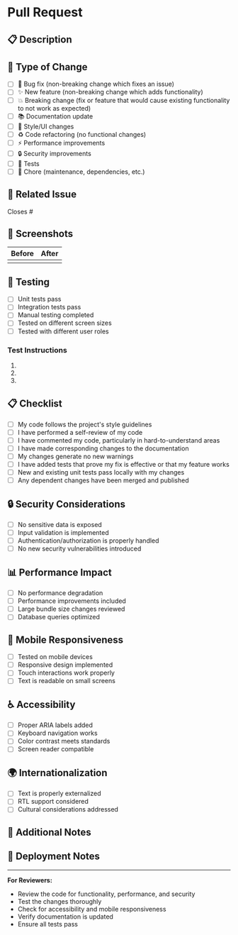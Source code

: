 # Pull Request

## 📋 Description
<!-- Provide a clear and concise description of what this PR does -->

## 🔄 Type of Change
<!-- Mark the relevant option with an "x" -->
- [ ] 🐛 Bug fix (non-breaking change which fixes an issue)
- [ ] ✨ New feature (non-breaking change which adds functionality)
- [ ] 💥 Breaking change (fix or feature that would cause existing functionality to not work as expected)
- [ ] 📚 Documentation update
- [ ] 🎨 Style/UI changes
- [ ] ♻️ Code refactoring (no functional changes)
- [ ] ⚡ Performance improvements
- [ ] 🔒 Security improvements
- [ ] 🧪 Tests
- [ ] 🔧 Chore (maintenance, dependencies, etc.)

## 🎯 Related Issue
<!-- Link to the related issue -->
Closes #<!-- issue number -->

## 📸 Screenshots
<!-- Add screenshots if applicable -->
| Before | After |
|--------|-------|
| <!-- screenshot or N/A --> | <!-- screenshot or N/A --> |

## 🧪 Testing
<!-- Describe the tests you ran to verify your changes -->
- [ ] Unit tests pass
- [ ] Integration tests pass
- [ ] Manual testing completed
- [ ] Tested on different screen sizes
- [ ] Tested with different user roles

### Test Instructions
<!-- Provide step-by-step instructions for testing -->
1. 
2. 
3. 

## 📋 Checklist
<!-- Mark completed items with an "x" -->
- [ ] My code follows the project's style guidelines
- [ ] I have performed a self-review of my code
- [ ] I have commented my code, particularly in hard-to-understand areas
- [ ] I have made corresponding changes to the documentation
- [ ] My changes generate no new warnings
- [ ] I have added tests that prove my fix is effective or that my feature works
- [ ] New and existing unit tests pass locally with my changes
- [ ] Any dependent changes have been merged and published

## 🔒 Security Considerations
<!-- Describe any security implications of your changes -->
- [ ] No sensitive data is exposed
- [ ] Input validation is implemented
- [ ] Authentication/authorization is properly handled
- [ ] No new security vulnerabilities introduced

## 📊 Performance Impact
<!-- Describe any performance implications -->
- [ ] No performance degradation
- [ ] Performance improvements included
- [ ] Large bundle size changes reviewed
- [ ] Database queries optimized

## 📱 Mobile Responsiveness
<!-- For UI changes -->
- [ ] Tested on mobile devices
- [ ] Responsive design implemented
- [ ] Touch interactions work properly
- [ ] Text is readable on small screens

## ♿ Accessibility
<!-- For UI changes -->
- [ ] Proper ARIA labels added
- [ ] Keyboard navigation works
- [ ] Color contrast meets standards
- [ ] Screen reader compatible

## 🌍 Internationalization
<!-- For UI changes -->
- [ ] Text is properly externalized
- [ ] RTL support considered
- [ ] Cultural considerations addressed

## 📝 Additional Notes
<!-- Any additional information, context, or concerns -->

## 🚀 Deployment Notes
<!-- Any special deployment instructions or considerations -->

---

**For Reviewers:**
- Review the code for functionality, performance, and security
- Test the changes thoroughly
- Check for accessibility and mobile responsiveness
- Verify documentation is updated
- Ensure all tests pass
